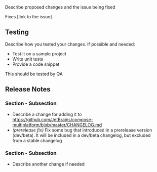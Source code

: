 Describe proposed changes and the issue being fixed

<!-- Optional -->
Fixes [link to the issue]

## Testing
<!-- Optional -->
Describe how you tested your changes. If possible and needed:
- Test it on a sample project
- Write unit tests
- Provide a code snippet

<!-- Optional -->
This should be tested by QA

## Release Notes
<!--
If we definitely shouldn't add Release Notes, add only N/A.

Or enumerate sections, subsections and all changes.

Possible sections:
- Highlights             // new major features that need to be highlighted
- Known Issues           // issues in the current release that has workaround or/and will be fixed
- Migration Notes        // deprecations, experimental removals, minimal versions increases, behavior changes, backward compatibility breaking changes
- Features               // new minor features. new API, behavior improvements
- Fixes                  // bug fixes

Possible subsections:
- Multiple Platforms     // Compose only
- iOS                    // Compose only
- Desktop                // Compose only
- Web                    // Compose only
- Android                // Compose only
- Resources
- Gradle Plugin
- Lifecycle
- Navigation
-->
### Section - Subsection
- Describe a change for adding it to https://github.com/JetBrains/compose-multiplatform/blob/master/CHANGELOG.md
- _(prerelease fix)_ Fix some bug that introduced in a prerelease version (dev/beta). It will be included in a dev/beta changelog, but excluded from a stable changelog

### Section - Subsection
- Describe another change if needed
